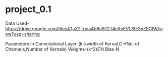 # project_0.1

Data Used-
https://drive.google.com/file/d/1uX2Tqoa4b6n972T4eXvEVLSIE3nZEGIW/view?usp=sharing

Parameters in Convolutional Layer-(k->width of Kernal,C->No: of Channels,Number of Kernals)
Weights-(k^2)*C*N
Bias-N
